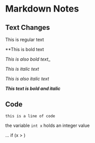 <!-- This is a single line markdown comment -->

<!-- 
This is a 
multi-line 
markdown 
comment 
-->
# Markdown Notes
## Text Changes

This is regular text

**This is bold text

_This is also bold text__

*This is italic text*

_This is also italic text_

***This text is bold and italic***

## Code

`this is a line of code`

the variable `int x` holds an integer value

...
if (x > )
